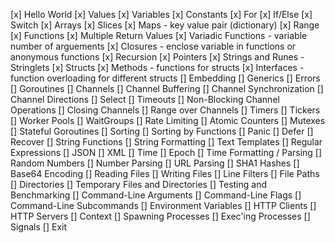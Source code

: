 [x] Hello World
[x] Values
[x] Variables
[x] Constants
[x] For
[x] If/Else
[x] Switch
[x] Arrays
[x] Slices
[x] Maps - key value pair (dictionary)
[x] Range
[x] Functions
[x] Multiple Return Values
[x] Variadic Functions - variable number of arguements
[x] Closures - enclose variable in functions or anonymous functions
[x] Recursion
[x] Pointers
[x] Strings and Runes - Stringlets
[x] Structs
[x] Methods - functions for structs
[x] Interfaces - function overloading for different structs
[] Embedding
[] Generics
[] Errors
[] Goroutines
[] Channels
[] Channel Buffering
[] Channel Synchronization
[] Channel Directions
[] Select
[] Timeouts
[] Non-Blocking Channel Operations
[] Closing Channels
[] Range over Channels
[] Timers
[] Tickers
[] Worker Pools
[] WaitGroups
[] Rate Limiting
[] Atomic Counters
[] Mutexes
[] Stateful Goroutines
[] Sorting
[] Sorting by Functions
[] Panic
[] Defer
[] Recover
[] String Functions
[] String Formatting
[] Text Templates
[] Regular Expressions
[] JSON
[] XML
[] Time
[] Epoch
[] Time Formatting / Parsing
[] Random Numbers
[] Number Parsing
[] URL Parsing
[] SHA1 Hashes
[] Base64 Encoding
[] Reading Files
[] Writing Files
[] Line Filters
[] File Paths
[] Directories
[] Temporary Files and Directories
[] Testing and Benchmarking
[] Command-Line Arguments
[] Command-Line Flags
[] Command-Line Subcommands
[] Environment Variables
[] HTTP Clients
[] HTTP Servers
[] Context
[] Spawning Processes
[] Exec'ing Processes
[] Signals
[] Exit
